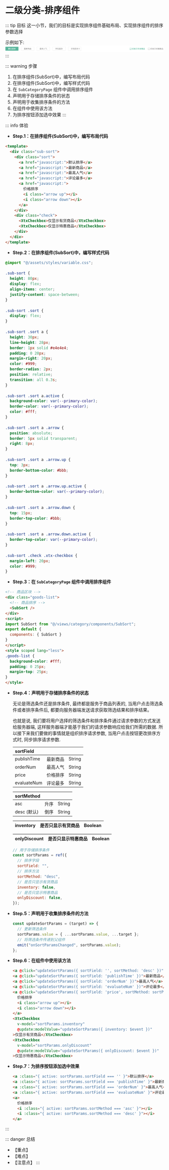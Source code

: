 # 二级分类-排序组件

::: tip 目标
这一小节，我们的目标是实现排序组件基础布局、实现排序组件的排序参数选择

示例如下:
![sort](./images/117.png)
:::

::: warning 步骤

1. 在排序组件(SubSort)中，编写布局代码
2. 在排序组件(SubSort)中，编写样式代码
3. 在 `SubCategoryPage` 组件中调用排序组件
4. 声明用于存储排序条件的状态
5. 声明用于收集排序条件的方法
6. 在组件中使用该方法
7. 为排序按钮添加选中效果
:::

::: info 体验

* **Step.1：在排序组件(SubSort)中，编写布局代码**

```html
<template>
  <div class="sub-sort">
    <div class="sort">
      <a href="javascript:">默认排序</a>
      <a href="javascript:">最新商品</a>
      <a href="javascript:">最高人气</a>
      <a href="javascript:">评论最多</a>
      <a href="javascript:">
        价格排序
        <i class="arrow up"></i>
        <i class="arrow down"></i>
      </a>
    </div>
    <div class="check">
      <XtxCheckbox>仅显示有货商品</XtxCheckbox>
      <XtxCheckbox>仅显示特惠商品</XtxCheckbox>
    </div>
  </div>
</template>
```

* **Step.2：在排序组件(SubSort)中，编写样式代码**

```css
@import "@/assets/styles/variable.css";

.sub-sort {
  height: 80px;
  display: flex;
  align-items: center;
  justify-content: space-between;
}

.sub-sort .sort {
  display: flex;
}

.sub-sort .sort a {
  height: 30px;
  line-height: 28px;
  border: 1px solid #e4e4e4;
  padding: 0 20px;
  margin-right: 20px;
  color: #999;
  border-radius: 2px;
  position: relative;
  transition: all 0.3s;
}

.sub-sort .sort a.active {
  background-color: var(--primary-color);
  border-color: var(--primary-color);
  color: #fff;
}

.sub-sort .sort a .arrow {
  position: absolute;
  border: 5px solid transparent;
  right: 8px;
}

.sub-sort .sort a .arrow.up {
  top: 3px;
  border-bottom-color: #bbb;
}

.sub-sort .sort a .arrow.up.active {
  border-bottom-color: var(--primary-color);
}

.sub-sort .sort a .arrow.down {
  top: 15px;
  border-top-color: #bbb;
}

.sub-sort .sort a .arrow.down.active {
  border-top-color: var(--primary-color);
}

.sub-sort .check .xtx-checkbox {
  margin-left: 20px;
  color: #999;
}
```

* **Step.3：在 `SubCategoryPage` 组件中调用排序组件**

```html
<!-- 商品区块 -->
<div class="goods-list">
  <!-- 商品排序 -->
  <SubSort />
</div>
<script>
import SubSort from "@/views/category/components/SubSort";
export default {
  components: { SubSort }
}
</script>
<style scoped lang="less">
.goods-list {
  background-color: #fff;
  padding: 0 25px;
  margin-top: 25px;
}
</style>
```

* **Step.4：声明用于存储排序条件的状态**

  无论是筛选条件还是排序条件, 最终都是服务于商品列表的, 当用户点击筛选条件或者排序条件后, 都要向服务器端发送请求获取筛选结果和排序结果。
  
  也就是说, 我们要将用户选择的筛选条件和排序条件通过请求参数的方式发送给服务器端, 这样服务器端才能基于我们的请求参数响应给我们所需的数据. 所以接下来我们要做的事情就是组织排序请求参数, 当用户点击按钮更改排序方式时, 同步排序请求参数.

  | sortField |     |     |
  | --- | --- | --- |
  | publishTime | 最新商品 | String |
  | orderNum | 最高人气 | String |
  | price | 价格排序 | String |
  | evaluateNum | 评论最多 | String |
  
  | sortMethod |     |     |
  | --- | --- | --- |
  | asc | 升序  | String |
  | desc (默认) | 倒序  | String |
  
  | inventory | 是否只显示有货商品 | Boolean |
  | --- | --- | --- |
  
  | onlyDiscount | 是否只显示特惠商品 | Boolean |
  | --- | --- | --- |

  ```js
  // 用于存储排序条件
  const sortParams = ref({
    // 排序字段
    sortField: "",
    // 排序方法
    sortMethod: "desc",
    // 是否只显示有货商品
    inventory: false,
    // 是否只显示特惠商品
    onlyDiscount: false,
  }); 
  ```

* **Step.5：声明用于收集排序条件的方法**

  ```js
  const updateSortParams = (target) => {
    // 更新筛选条件
    sortParams.value = { ...sortParams.value, ...target };
    // 将筛选条件传递到父组件
    emit("onSortParamsChanged", sortParams.value);
  };
  ```

* **Step.6：在组件中使用该方法**

  ```html
  <a @click="updateSortParams({ sortField: '', sortMethod: 'desc' })">默认排序</a>
  <a @click="updateSortParams({ sortField: 'publishTime' })">最新商品</a>
  <a @click="updateSortParams({ sortField: 'orderNum' })">最高人气</a>
  <a @click="updateSortParams({ sortField: 'evaluateNum' })">评论最多</a>
  <a @click="updateSortParams({ sortField: 'price', sortMethod: sortParams.sortMethod === 'desc' ? 'asc' : 'desc' } )">
    价格排序
    <i class="arrow up"></i>
    <i class="arrow down"></i>
  </a>
  <XtxCheckbox
    v-model="sortParams.inventory"
    @update:modelValue="updateSortParams({ inventory: $event })"
  >仅显示有货商品</XtxCheckbox>
  <XtxCheckbox
    v-model="sortParams.onlyDiscount"
    @update:modelValue="updateSortParams({ onlyDiscount: $event })"
  >仅显示特惠商品</XtxCheckbox>
  ```

* **Step.7：为排序按钮添加选中效果**

  ```html
  <a :class="{ active: sortParams.sortField === '' }">默认排序</a>
  <a :class="{ active: sortParams.sortField === 'publishTime' }">最新商品</a>
  <a :class="{ active: sortParams.sortField === 'orderNum' }">最高人气</a>
  <a :class="{ active: sortParams.sortField === 'evaluateNum' }">评论最多</a>
  <a>
    价格排序
    <i :class="{ active: sortParams.sortMethod === 'asc' }"></i>
    <i :class="{ active: sortParams.sortMethod === 'desc' }"></i>
  </a>
  ```

:::

::: danger 总结

* 【重点】
* 【难点】
* 【注意点】
:::
